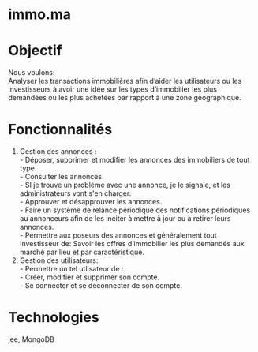 # immo.ma

# Objectif 
Nous voulons:<br />
  Analyser les transactions immobilières afin d’aider les utilisateurs ou les investisseurs à avoir une idée sur les types d’immobilier les plus demandées 
   ou les plus achetées par rapport à une zone géographique.<br />
   
 # Fonctionnalités 
  1. Gestion des annonces :<br />
    - Déposer, supprimer et modifier les annonces des immobiliers de tout type.<br />
    - Consulter les annonces.<br />
    - SI je trouve un problème avec une annonce, je le signale, et les administrateurs vont s'en charger.<br />
    - Approuver et désapprouver les annonces.<br />
    - Faire un système de relance périodique des notifications périodiques au annonceurs afin de les inciter à mettre à jour ou à retirer leurs annonces.<br />
    - Permettre aux poseurs des annonces et généralement tout investisseur de: 
            Savoir les offres d’immobilier les plus demandés aux marché par lieu et par caractéristique.<br />
 2. Gestion des utilisateurs:<br />
           - Permettre un tel utlisateur de :<br />
               -  Créer, modifier et supprimer son compte.<br />
               -  Se connecter et se déconnecter de son compte.<br />

# Technologies
  jee, MongoDB
    
